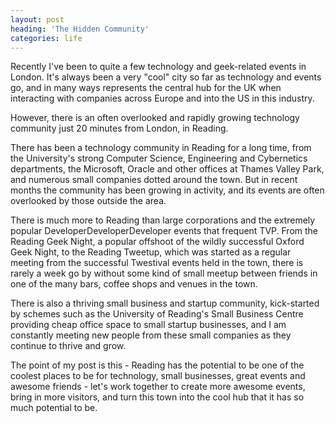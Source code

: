 ```yaml
---
layout: post
heading: 'The Hidden Community'
categories: life
---
```


Recently I've been to quite a few technology and geek-related events in London. It's always been a very "cool" city so far as technology and events go, and in many ways represents the central hub for the UK when interacting with companies across Europe and into the US in this industry.

However, there is an often overlooked and rapidly growing technology community just 20 minutes from London, in Reading.

There has been a technology community in Reading for a long time, from the University's strong Computer Science, Engineering and Cybernetics departments, the Microsoft, Oracle and other offices at Thames Valley Park, and numerous small companies dotted around the town. But in recent months the community has been growing in activity, and its events are often overlooked by those outside the area.

There is much more to Reading than large corporations and the extremely popular DeveloperDeveloperDeveloper events that frequent TVP. From the Reading Geek Night, a popular offshoot of the wildly successful Oxford Geek Night, to the Reading Tweetup, which was started as a regular meeting from the successful Twestival events held in the town, there is rarely a week go by without some kind of small meetup between friends in one of the many bars, coffee shops and venues in the town.

There is also a thriving small business and startup community, kick-started by schemes such as the University of Reading's Small Business Centre providing cheap office space to small startup businesses, and I am constantly meeting new people from these small companies as they continue to thrive and grow.

The point of my post is this - Reading has the potential to be one of the coolest places to be for technology, small businesses, great events and awesome friends - let's work together to create more awesome events, bring in more visitors, and turn this town into the cool hub that it has so much potential to be.
